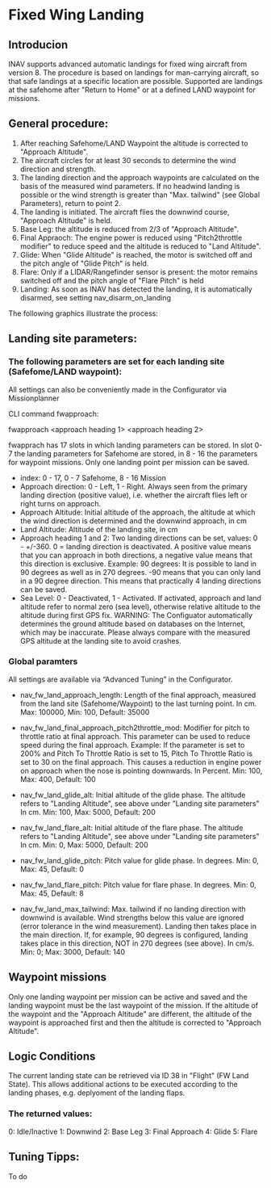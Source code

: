 # Fixed Wing Landing

## Introducion

INAV supports advanced automatic landings for fixed wing aircraft from version 8.
The procedure is based on landings for man-carrying aircraft, so that safe landings at a specific location are possible.
Supported are landings at the safehome after "Return to Home" or at a defined LAND waypoint for missions. 

## General procedure:

1. After reaching Safehome/LAND Waypoint the altitude is corrected to "Approach Altitude".
2. The aircraft circles for at least 30 seconds to determine the wind direction and strength.
3. The landing direction and the approach waypoints are calculated on the basis of the measured wind parameters. If no headwind landing is possible or the wind strength is greater than "Max. tailwind" (see Global Parameters), return to point 2.
4. The landing is initiated. The aircraft flies the downwind course, "Approach Altitude" is held.
5. Base Leg: the altitude is reduced from 2/3 of "Approach Altitude".
6. Final Appraoch: The engine power is reduced using "Pitch2throttle modifier" to reduce speed and the altitude is reduced to "Land Altitude".
7. Glide: When "Glide Altitude" is reached, the motor is switched off and the pitch angle of "Glide Pitch" is held.
7. Flare: Only if a LIDAR/Rangefinder sensor is present: the motor remains switched off and the pitch angle of "Flare Pitch" is held
8. Landing: As soon as INAV has detected the landing, it is automatically disarmed, see setting nav_disarm_on_landing

The following graphics illustrate the process:

## Landing site parameters:

### The following parameters are set for each landing site (Safefome/LAND waypoint):

All settings can also be conveniently made in the Configurator via Missionplanner

CLI command fwapproach:

fwapproach <index> <Apprach direction> <Approach altitude> <Land altitude> <approach heading 1> <approach heading 2> <sea level>

fwapprach has 17 slots in which landing parameters can be stored. In slot 0-7 the landing parameters for Safehome are stored, in 8 - 16 the parameters for waypoint missions. Only one landing point per mission can be saved. 

- index: 0 - 17, 0 - 7 Safehome, 8 - 16 Mission
- Approach direction: 0 - Left, 1 - Right. Always seen from the primary landing direction (positive value), i.e. whether the aircraft flies left or right turns on approach.
- Approach Altitude: Initial altitude of the approach, the altitude at which the wind direction is determined and the downwind approach, in cm
- Land Altitude: Altitude of the landing site, in cm
- Approach heading 1 and 2: Two landing directions can be set, values: 0 - +/-360. 0 = landing direction is deactivated. 
A positive value means that you can approach in both directions, a negative value means that this direction is exclusive.
Example: 90 degrees: It is possible to land in 90 degrees as well as in 270 degrees. -90 means that you can only land in a 90 degree direction.
This means that practically 4 landing directions can be saved.
- Sea Level: 0 - Deactivated, 1 - Activated. If activated, approach and land altitude refer to normal zero (sea level), otherwise relative altitude to the altitude during first GPS fix.
WARNING: The Configuator automatically determines the ground altitude based on databases on the Internet, which may be inaccurate. Please always compare with the measured GPS altitude at the landing site to avoid crashes.

### Global paramters

All settings are available via “Advanced Tuning” in the Configurator.

- nav_fw_land_approach_length: Length of the final approach, measured from the land site (Safehome/Waypoint) to the last turning point.
  In cm. Max: 100000, Min: 100, Default: 35000

- nav_fw_land_final_approach_pitch2throttle_mod: Modifier for pitch to throttle ratio at final approach. This parameter can be used to reduce speed during the final approach. 
Example: If the parameter is set to 200% and Pitch To Throttle Ratio is set to 15, Pitch To Throttle Ratio is set to 30 on the final approach. This causes a reduction in engine power on approach when the nose is pointing downwards.
  In Percent. Min: 100, Max: 400, Default: 100

- nav_fw_land_glide_alt: Initial altitude of the glide phase. The altitude refers to "Landing Altitude", see above under "Landing site parameters"
  In cm. Min: 100, Max: 5000, Default: 200

- nav_fw_land_flare_alt: Initial altitude of the flare phase. The altitude refers to "Landing Altitude", see above under "Landing site parameters"
  In cm. Min: 0, Max: 5000, Default: 200

- nav_fw_land_glide_pitch: Pitch value for glide phase. 
  In degrees. Min: 0, Max: 45, Default: 0

- nav_fw_land_flare_pitch: Pitch value for flare phase. 
  In degrees. Min: 0, Max: 45, Default: 8

- nav_fw_land_max_tailwind: Max. tailwind if no landing direction with downwind is available. Wind strengths below this value are   ignored  (error tolerance in the wind measurement). Landing then takes place in the main direction. If, for example, 90 degrees is configured, landing takes place in this direction, NOT in 270 degrees (see above).
 In cm/s. Min: 0; Max: 3000, Default: 140

## Waypoint missions

Only one landing waypoint per mission can be active and saved and the landing waypoint must be the last waypoint of the mission. 
If the altitude of the waypoint and the "Approach Altitude" are different, the altitude of the waypoint is approached first and then the altitude is corrected to "Approach Altitude".

## Logic Conditions

The current landing state can be retrieved via ID 38 in "Flight" (FW Land State). This allows additional actions to be executed according to the landing phases, e.g. deplyoment of the landing flaps.

### The returned values:
 0: Idle/Inactive
 1: Downwind
 2: Base Leg
 3: Final Approach
 4: Glide
 5: Flare

## Tuning Tipps:

 To do

